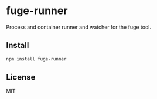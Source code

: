 fuge-runner
===========

Process and container runner and watcher for the fuge tool.

Install
------

```sh
npm install fuge-runner
```

License
-------

MIT
